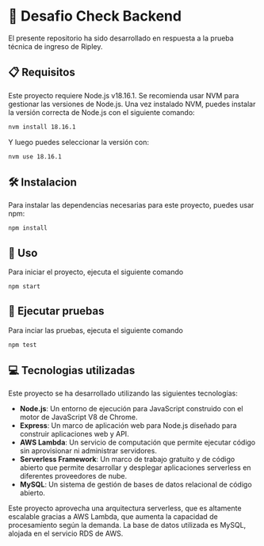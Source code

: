 # 🎯 Desafio Check Backend
El presente repositorio ha sido desarrollado en respuesta a la prueba técnica de ingreso de Ripley.

## 📋 Requisitos
Este proyecto requiere Node.js v18.16.1. Se recomienda usar NVM para gestionar las versiones de Node.js. Una vez instalado NVM, puedes instalar la versión correcta de Node.js con el siguiente comando:
```sh
nvm install 18.16.1
```

Y luego puedes seleccionar la versión con:
```sh
nvm use 18.16.1
```



## 🛠️ Instalacion
Para instalar las dependencias necesarias para este proyecto, puedes usar npm:
```sh
npm install
```

## 🚀 Uso
Para iniciar el proyecto, ejecuta el siguiente comando
```sh
npm start
```

## 🧪 Ejecutar pruebas
Para inciar las pruebas, ejecuta el siguiente comando
```sh
npm test
```

## 💻 Tecnologias utilizadas
Este proyecto se ha desarrollado utilizando las siguientes tecnologías:

* **Node.js**: Un entorno de ejecución para JavaScript construido con el motor de JavaScript V8 de Chrome.
* **Express**: Un marco de aplicación web para Node.js diseñado para construir aplicaciones web y API.
* **AWS Lambda**: Un servicio de computación que permite ejecutar código sin aprovisionar ni administrar servidores.
* **Serverless Framework**: Un marco de trabajo gratuito y de código abierto que permite desarrollar y desplegar aplicaciones serverless en diferentes proveedores de nube.
* **MySQL**: Un sistema de gestión de bases de datos relacional de código abierto.


Este proyecto aprovecha una arquitectura serverless, que es altamente escalable gracias a AWS Lambda, que aumenta la capacidad de procesamiento según la demanda. La base de datos utilizada es MySQL, alojada en el servicio RDS de AWS.
